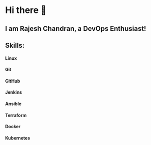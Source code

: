 # Hi there 👋
## I am Rajesh Chandran, a DevOps Enthusiast!
## Skills:
#### Linux
#### Git
#### GitHub
#### Jenkins
#### Ansible
#### Terraform
#### Docker
#### Kubernetes
<!--
**rajeshchandran007/rajeshchandran007** is a ✨ _special_ ✨ repository because its `README.md` (this file) appears on your GitHub profile.

Here are some ideas to get you started:

- 🔭 I’m currently working on ...
- 🌱 I’m currently learning ...
- 👯 I’m looking to collaborate on ...
- 🤔 I’m looking for help with ...
- 💬 Ask me about ...
- 📫 How to reach me: ...
- 😄 Pronouns: ...
- ⚡ Fun fact: ...
-->
